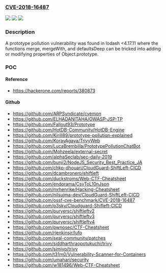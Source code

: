 ### [CVE-2018-16487](https://cve.mitre.org/cgi-bin/cvename.cgi?name=CVE-2018-16487)
![](https://img.shields.io/static/v1?label=Product&message=lodash&color=blue)
![](https://img.shields.io/static/v1?label=Version&message=%3C4.7.11%20&color=brightgreen)
![](https://img.shields.io/static/v1?label=Vulnerability&message=Denial%20of%20Service%20(CWE-400)&color=brightgreen)

### Description

A prototype pollution vulnerability was found in lodash <4.17.11 where the functions merge, mergeWith, and defaultsDeep can be tricked into adding or modifying properties of Object.prototype.

### POC

#### Reference
- https://hackerone.com/reports/380873

#### Github
- https://github.com/ARPSyndicate/cvemon
- https://github.com/ELHADANITAHA/OWASP-JSP-TP
- https://github.com/Fallout93/Prototype
- https://github.com/HotDB-Community/HotDB-Engine
- https://github.com/Kirill89/prototype-pollution-explained
- https://github.com/KorayAgaya/TrivyWeb
- https://github.com/LucaBrembilla/PrototypePollutionChatBot
- https://github.com/Mohzeela/external-secret
- https://github.com/alphaSeclab/sec-daily-2019
- https://github.com/bunji2/NodeJS_Security_Best_Practice_JA
- https://github.com/chkp-dhouari/CloudGuard-ShiftLeft-CICD
- https://github.com/dcambronero/shiftleft
- https://github.com/duckstroms/Web-CTF-Cheatsheet
- https://github.com/endorama/CsvToL10nJson
- https://github.com/mrhenrike/Hacking-Cheatsheet
- https://github.com/nilsujma-dev/CloudGuard-ShiftLeft-CICD
- https://github.com/ossf-cve-benchmark/CVE-2018-16487
- https://github.com/p3sky/Cloudguard-Shifleft-CICD
- https://github.com/puryersc/shiftleftv2
- https://github.com/puryersc/shiftleftv3
- https://github.com/puryersc/shiftleftv4
- https://github.com/pwnosec/CTF-Cheatsheet
- https://github.com/rjenkinsjr/lufo
- https://github.com/seal-community/patches
- https://github.com/siddharthraopotukuchi/trivy
- https://github.com/simiyo/trivy
- https://github.com/t31m0/Vulnerability-Scanner-for-Containers
- https://github.com/umahari/security
- https://github.com/w181496/Web-CTF-Cheatsheet

